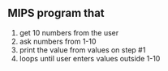 MIPS program that 
----------------

1. get 10 numbers from the user
2. ask numbers from 1-10
3. print the value from values on step #1
4. loops until user enters values outside 1-10
